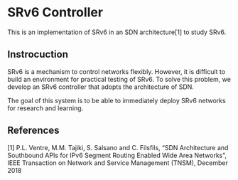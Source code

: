 # SRv6 Controller

This is an implementation of SRv6 in an SDN architecture[1] to study SRv6.

## Instrocuction
SRv6 is a mechanism to control networks flexibly.
However, it is difficult to build an environment for practical testing of SRv6.
To solve this problem, we develop an SRv6 controller that adopts the architecture of SDN.

The goal of this system is to be able to immediately deploy SRv6 networks for research and learning.

## References
[1] P.L. Ventre, M.M. Tajiki, S. Salsano and C. Filsfils, “SDN Architecture and Southbound APIs for IPv6 Segment Routing Enabled Wide Area Networks”, IEEE Transaction on Network and Service Management (TNSM), December 2018
